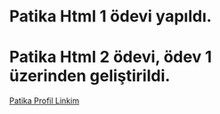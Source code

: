 # Patika Html 1 ödevi yapıldı.
# Patika Html 2 ödevi, ödev 1 üzerinden geliştirildi.
[Patika Profil Linkim](https://app.patika.dev/kagancelikm)
